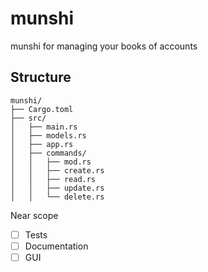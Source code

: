 # munshi
munshi for managing your books of accounts

## Structure
```
munshi/
├── Cargo.toml
├── src/
│   ├── main.rs
│   ├── models.rs
│   ├── app.rs
│   ├── commands/
│   │   ├── mod.rs
│   │   ├── create.rs
│   │   ├── read.rs
│   │   ├── update.rs
│   │   └── delete.rs
```

Near scope
- [ ] Tests
- [ ] Documentation
- [ ] GUI